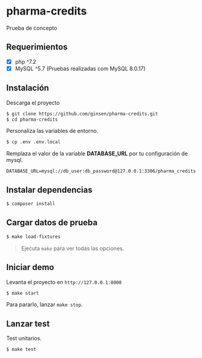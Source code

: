 # pharma-credits
Prueba de concepto

## Requerimientos

- [x] php ^7.2
- [x] MySQL ^5.7 (Pruebas realizadas com MySQL 8.0.17)

## Instalación

Descarga el proyecto

```bash
$ git clone https://github.com/ginsen/pharma-credits.git
$ cd pharma-credits
```

Personaliza las variables de entorno.

```bash
$ cp .env .env.local
```

Remplaza el valor de la variable **DATABASE_URL** por tu configuración de mysql.

```dotenv
DATABASE_URL=mysql://db_user:db_password@127.0.0.1:3306/pharma_credits
```

## Instalar dependencias

```bash
$ composer install 
```

## Cargar datos de prueba

```bash
$ make load-fixtures
```
> Ejecuta `make` para ver todas las opciones.

## Iniciar demo

Levanta el proyecto en `http://127.0.0.1:8000`

```bash
$ make start
```

Para pararlo, lanzar `make stop`.

## Lanzar test

Test unitarios.
```bash
$ make test
```
